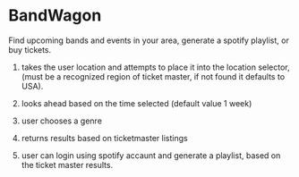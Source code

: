 # BandWagon

Find upcoming bands and events in your area, generate a spotify playlist, or buy tickets.

1. takes the user location and attempts to place it into the location selector, (must be a recognized region of ticket master, if not found it defaults to USA).

2. looks ahead based on the time selected (default value 1 week)

3. user chooses a genre

4. returns results based on ticketmaster listings

5. user can login using spotify accaunt and generate a playlist, based on the ticket master results.
